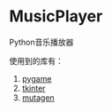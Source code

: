 # MusicPlayer
Python音乐播放器

使用到的库有：
1. [pygame](https://www.pygame.org/docs/)
2. [tkinter](https://docs.python.org/3.6/library/tkinter.html)
3. [mutagen](https://mutagen.readthedocs.io/en/latest/)


